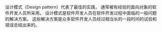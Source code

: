 设计模式（Design pattern）代表了最佳的实践，
通常被有经验的面向对象的软件开发人员所采用。
设计模式是软件开发人员在软件开发过程中面临的一般问题的解决方案。
这些解决方案是众多软件开发人员经过相当长的一段时间的试验和错误总结出来的。

